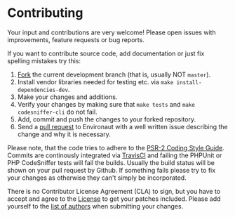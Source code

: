 # Contributing

Your input and contributions are very welcome! Please open issues with
improvements, feature requests or bug reports.

If you want to contribute source code, add documentation or just fix spelling
mistakes try this:

1. [Fork](http://help.github.com/forking/) the current development branch (that is, usually NOT `master`).
1. Install vendor libraries needed for testing etc. via `make install-dependencies-dev`.
1. Make your changes and additions.
1. Verify your changes by making sure that `make tests` and `make codesniffer-cli` do not fail.
1. Add, commit and push the changes to your forked repository.
1. Send a [pull request](http://help.github.com/pull-requests/) to Environaut with a well written issue describing the change and why it is necessary.

Please note, that the code tries to adhere to the [PSR-2 Coding Style Guide](https://github.com/php-fig/fig-standards/blob/master/accepted/PSR-2-coding-style-guide.md).
Commits are continously integrated via [TravisCI](https://travis-ci.org/graste/environaut)
and failing the PHPUnit or PHP CodeSniffer tests will fail the builds. Usually
the build status will be shown on your pull request by Github. If something
fails please try to fix your changes as otherwise they can't simply be incorporated.

There is no Contributor License Agreement (CLA) to sign, but you have to accept
and agree to the [License](LICENSE.md) to get your patches included. Please add
yourself to the [list of authors](AUTHORS.md) when submitting your changes.

